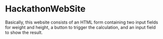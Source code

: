 # HackathonWebSite
Basically, this website consists of an HTML form containing two input fields for weight and height, a button to trigger the calculation, and an input field to show the result.
